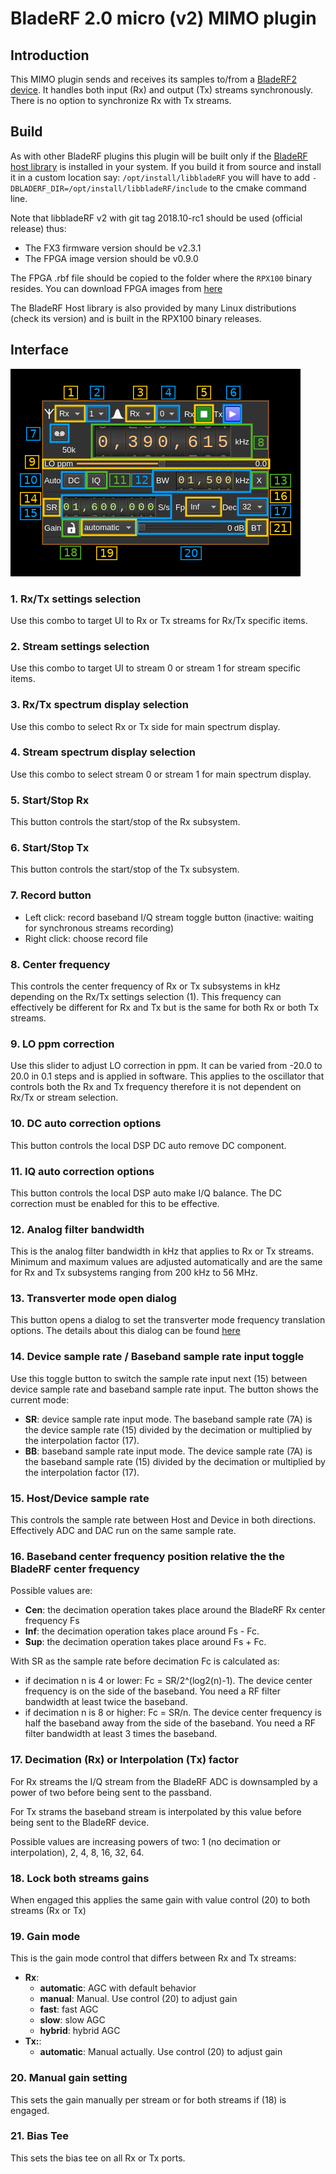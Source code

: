 <h1>BladeRF 2.0 micro (v2) MIMO plugin</h1>

<h2>Introduction</h2>

This MIMO plugin sends and receives its samples to/from a [BladeRF2 device](https://www.nuand.com/bladerf-2). It handles both input (Rx) and output (Tx) streams synchronously. There is no option to synchronize Rx with Tx streams.

<h2>Build</h2>

As with other BladeRF plugins this plugin will be built only if the [BladeRF host library](https://github.com/Nuand/bladeRF) is installed in your system. If you build it from source and install it in a custom location say: `/opt/install/libbladeRF` you will have to add `-DBLADERF_DIR=/opt/install/libbladeRF/include` to the cmake command line.

Note that libbladeRF v2 with git tag 2018.10-rc1 should be used (official release) thus:

  - The FX3 firmware version should be v2.3.1
  - The FPGA image version should be v0.9.0

The FPGA .rbf file should be copied to the folder where the `RPX100` binary resides. You can download FPGA images from [here](https://www.nuand.com/fpga_images/)

The BladeRF Host library is also provided by many Linux distributions (check its version) and is built in the RPX100 binary releases.

<h2>Interface</h2>

![BladeRF2 MIMO plugin GUI](../../../doc/img/BladeRF2MIMO_plugin.png)

<h3>1. Rx/Tx settings selection</h3>

Use this combo to target UI to Rx or Tx streams for Rx/Tx specific items.

<h3>2. Stream settings selection</h3>

Use this combo to target UI to stream 0 or stream 1 for stream specific items.

<h3>3. Rx/Tx spectrum display selection</h3>

Use this combo to select Rx or Tx side for main spectrum display.

<h3>4. Stream spectrum display selection</h3>

Use this combo to select stream 0 or stream 1 for main spectrum display.

<h3>5. Start/Stop Rx</h3>

This button controls the start/stop of the Rx subsystem.

<h3>6. Start/Stop Tx</h3>

This button controls the start/stop of the Tx subsystem.

<h3>7. Record button</h3>

  - Left click: record baseband I/Q stream toggle button (inactive: waiting for synchronous streams recording)
  - Right click: choose record file

<h3>8. Center frequency</h3>

This controls the center frequency of Rx or Tx subsystems in kHz depending on the Rx/Tx settings selection (1). This frequency can effectively be different for Rx and Tx but is the same for both Rx or both Tx streams.

<h3>9. LO ppm correction</h3>

Use this slider to adjust LO correction in ppm. It can be varied from -20.0 to 20.0 in 0.1 steps and is applied in software. This applies to the oscillator that controls both the Rx and Tx frequency therefore it is not dependent on Rx/Tx or stream selection.

<h3>10. DC auto correction options</h3>

This button controls the local DSP DC auto remove DC component.

<h3>11. IQ auto correction options</h3>

  This button controls the local DSP auto make I/Q balance. The DC correction must be enabled for this to be effective.

<h3>12. Analog filter bandwidth</h3>

This is the analog filter bandwidth in kHz that applies to Rx or Tx streams. Minimum and maximum values are adjusted automatically and are the same for Rx and Tx subsystems ranging from 200 kHz to 56 MHz.

<h3>13. Transverter mode open dialog</h3>

This button opens a dialog to set the transverter mode frequency translation options. The details about this dialog can be found [here](../../../sdrgui/gui/transverterdialog.md)

<h3>14. Device sample rate / Baseband sample rate input toggle</h3>

Use this toggle button to switch the sample rate input next (15) between device sample rate and baseband sample rate input. The button shows the current mode:

  - **SR**: device sample rate input mode. The baseband sample rate (7A) is the device sample rate (15) divided by the decimation or multiplied by the interpolation factor (17).
  - **BB**: baseband sample rate input mode. The device sample rate (7A) is the baseband sample rate (15) divided by the decimation or multiplied by the interpolation factor (17).

<h3>15. Host/Device sample rate</h3>

This controls the sample rate between Host and Device in both directions. Effectively ADC and DAC run on the same sample rate.

<h3>16. Baseband center frequency position relative the the BladeRF center frequency</h3>

Possible values are:

  - **Cen**: the decimation operation takes place around the BladeRF Rx center frequency Fs
  - **Inf**: the decimation operation takes place around Fs - Fc.
  - **Sup**: the decimation operation takes place around Fs + Fc.

With SR as the sample rate before decimation Fc is calculated as:

  - if decimation n is 4 or lower:  Fc = SR/2^(log2(n)-1). The device center frequency is on the side of the baseband. You need a RF filter bandwidth at least twice the baseband.
  - if decimation n is 8 or higher: Fc = SR/n. The device center frequency is half the baseband away from the side of the baseband. You need a RF filter bandwidth at least 3 times the baseband.

<h3>17. Decimation (Rx) or Interpolation (Tx) factor</h3>

For Rx streams the I/Q stream from the BladeRF ADC is downsampled by a power of two before being sent to the passband.

For Tx strams the baseband stream is interpolated by this value before being sent to the BladeRF device.

Possible values are increasing powers of two: 1 (no decimation or interpolation), 2, 4, 8, 16, 32, 64.

<h3>18. Lock both streams gains</h3>

When engaged this applies the same gain with value control (20) to both streams (Rx or Tx)

<h3>19. Gain mode</h3>

This is the gain mode control that differs between Rx and Tx streams:
  - **Rx**:
    - **automatic**: AGC with default behavior
    - **manual**: Manual. Use control (20) to adjust gain
    - **fast**: fast AGC
    - **slow**: slow AGC
    - **hybrid**: hybrid AGC
  - **Tx:**:
    - **automatic**: Manual actually. Use control (20) to adjust gain

<h3>20. Manual gain setting</h3>

This sets the gain manually per stream or for both streams if (18) is engaged.

<h3>21. Bias Tee</h3>

This sets the bias tee on all Rx or Tx ports.
